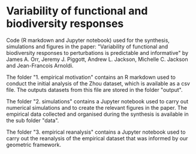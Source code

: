 # Variability of functional and biodiversity responses

Code (R markdown and Jupyter notebook) used for the synthesis, simulations and figures in the paper: "Variability of functional and biodiversity responses to perturbations is predictable and informative" by James A. Orr, Jeremy J. Piggott, Andrew L. Jackson, Michelle C. Jackson and Jean-Francois Arnoldi.

The folder "1. empirical motivation" contains an R markdown used to conduct the initial analysis of the Zhou dataset, which is available as a csv file. The outputs datasets from this file are stored in the folder "output".

The folder "2. simulations" contains a Jupyter notebook used to carry out numerical simulations and to create the relevant figures in the paper. The empirical data collected and organised during the synthesis is available in the sub folder "data". 

The folder "3. empirical reanalysis" contains a Jupyter notebook used to carry out the reanalysis of the empirical dataset that was informed by our geometric framework.
